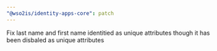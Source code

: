 ```yaml
---
"@wso2is/identity-apps-core": patch
---
```


Fix last name and first name identitied as unique attributes though it has been disbaled as unique attributes
